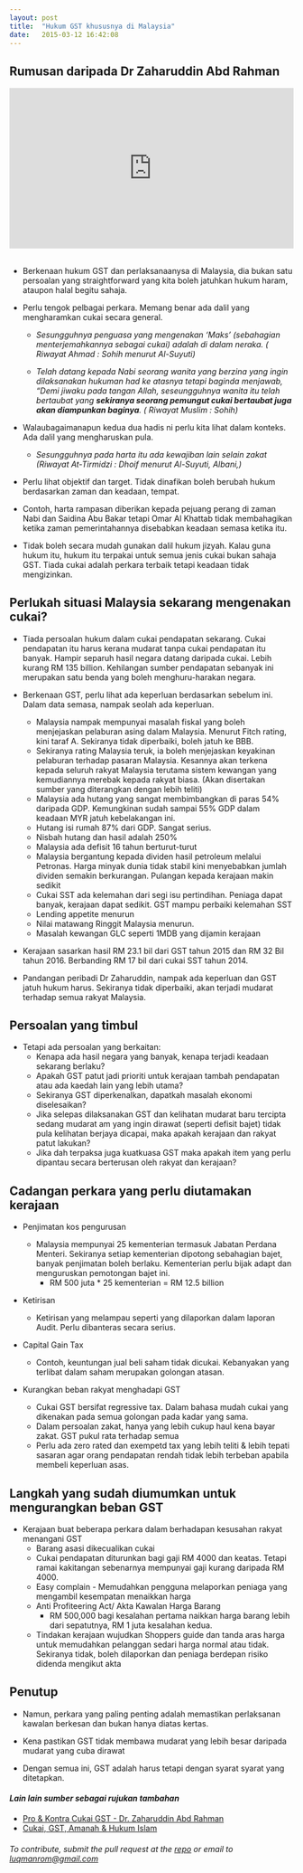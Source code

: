 ```yaml
---
layout: post
title:  "Hukum GST khususnya di Malaysia"
date:   2015-03-12 16:42:08
---
```


Rumusan daripada Dr Zaharuddin Abd Rahman
-----------------------
<style>

.embed-container { position: relative; padding-bottom: 56.25%; height: 0; overflow: hidden; max-width: 100%; } .embed-container iframe, .embed-container object, .embed-container embed { position: absolute; top: 0; left: 0; width: 100%; height: 100%; }

</style>


<div class='embed-container'><iframe src='http://www.youtube.com/embed/89i7siVA1so' frameborder='0' allowfullscreen></iframe></div>

<br>

* Berkenaan hukum GST dan perlaksanaanysa di Malaysia, dia bukan satu persoalan yang straightforward yang kita boleh jatuhkan hukum haram, ataupon halal begitu sahaja. 

* Perlu tengok pelbagai perkara. Memang benar ada dalil yang mengharamkan cukai secara general.  

	* _Sesungguhnya penguasa yang mengenakan ‘Maks’ (sebahagian menterjemahkannya sebagai cukai) adalah di dalam neraka. ( Riwayat Ahmad : Sohih menurut Al-Suyuti)_

	* _Telah datang kepada Nabi seorang wanita yang berzina yang ingin dilaksanakan hukuman had ke atasnya tetapi baginda menjawab, “Demi jiwaku pada tangan Allah, seseungguhnya wanita itu telah bertaubat yang **sekiranya seorang pemungut cukai bertaubat juga akan diampunkan baginya**. ( Riwayat Muslim : Sohih)_



* Walaubagaimanapun kedua dua hadis ni perlu kita lihat dalam konteks. Ada dalil yang mengharuskan pula.

	* _Sesungguhnya pada harta itu ada kewajiban lain selain zakat (Riwayat At-Tirmidzi : Dhoif menurut Al-Suyuti, Albani,)_

* Perlu lihat objektif dan target. Tidak dinafikan boleh berubah hukum berdasarkan zaman dan keadaan, tempat. 

* Contoh, harta rampasan diberikan kepada pejuang perang di zaman Nabi dan Saidina Abu Bakar tetapi Omar Al Khattab tidak membahagikan ketika zaman pemerintahannya disebabkan keadaan semasa ketika itu. 

* Tidak boleh secara mudah gunakan dalil hukum jizyah. Kalau guna hukum itu, hukum itu terpakai untuk semua jenis cukai bukan sahaja GST. Tiada cukai adalah perkara terbaik tetapi keadaan tidak mengizinkan.

Perlukah situasi Malaysia sekarang mengenakan cukai? 
----------------------------------------------------

* Tiada persoalan hukum dalam cukai pendapatan sekarang. Cukai pendapatan itu harus kerana mudarat tanpa cukai pendapatan itu banyak. Hampir separuh hasil negara datang daripada cukai. Lebih kurang RM 135 billion. Kehilangan sumber pendapatan sebanyak ini merupakan satu benda yang boleh menghuru-harakan negara. 

* Berkenaan GST, perlu lihat ada keperluan berdasarkan sebelum ini. Dalam data semasa, nampak seolah ada keperluan. 
	* Malaysia nampak mempunyai masalah fiskal yang boleh menjejaskan pelaburan asing dalam Malaysia. Menurut Fitch rating, kini taraf A. Sekiranya tidak diperbaiki, boleh jatuh ke BBB. 
    * Sekiranya rating Malaysia teruk, ia boleh menjejaskan keyakinan pelaburan terhadap pasaran Malaysia. Kesannya akan terkena kepada seluruh rakyat Malaysia terutama sistem kewangan yang kemudiannya merebak kepada rakyat biasa. (Akan disertakan sumber yang diterangkan dengan lebih teliti)
    * Malaysia ada hutang yang sangat membimbangkan di paras 54% daripada GDP. Kemungkinan sudah sampai 55% GDP dalam keadaan MYR jatuh kebelakangan ini. 
    * Hutang isi rumah  87% dari GDP. Sangat serius. 
    * Nisbah hutang dan hasil adalah 250%
    * Malaysia ada defisit 16 tahun berturut-turut
    * Malaysia bergantung kepada dividen hasil petroleum melalui Petronas. Harga minyak dunia tidak stabil kini menyebabkan jumlah dividen semakin berkurangan. Pulangan kepada kerajaan makin sedikit
    * Cukai SST ada kelemahan dari segi isu pertindihan. Peniaga dapat banyak, kerajaan dapat sedikit. GST mampu perbaiki kelemahan SST
    * Lending appetite menurun
    * Nilai matawang Ringgit Malaysia menurun.
    * Masalah kewangan GLC seperti 1MDB yang dijamin kerajaan
    
* Kerajaan sasarkan hasil RM 23.1 bil dari GST tahun 2015 dan RM 32 Bil tahun 2016. Berbanding RM 17 bil dari cukai SST tahun 2014.

* Pandangan peribadi Dr Zaharuddin, nampak ada keperluan dan GST jatuh hukum harus. Sekiranya tidak diperbaiki, akan terjadi mudarat terhadap semua rakyat Malaysia. 
    
Persoalan yang timbul
---------------------

* Tetapi ada persoalan yang berkaitan: 
	* Kenapa ada hasil negara yang banyak, kenapa terjadi keadaan sekarang berlaku?  
    * Apakah GST patut jadi prioriti untuk kerajaan tambah pendapatan atau ada kaedah lain yang lebih utama?
	* Sekiranya GST diperkenalkan, dapatkah masalah ekonomi diselesaikan?   
    * Jika selepas dilaksanakan GST dan kelihatan mudarat baru tercipta sedang mudarat am yang ingin dirawat (seperti defisit bajet) tidak pula kelihatan berjaya dicapai, maka apakah kerajaan dan rakyat patut lakukan?
    * Jika dah terpaksa juga kuatkuasa GST maka apakah item yang perlu dipantau secara berterusan oleh rakyat dan kerajaan?
    

Cadangan perkara yang perlu diutamakan kerajaan
-----------------------------------------------

* Penjimatan kos pengurusan
    * Malaysia mempunyai 25 kementerian termasuk Jabatan Perdana Menteri. Sekiranya setiap kementerian dipotong sebahagian bajet, banyak penjimatan boleh berlaku. Kementerian perlu bijak adapt dan menguruskan pemotongan bajet ini.
        * RM 500 juta * 25 kementerian = RM 12.5 billion
* Ketirisan
    * Ketirisan yang melampau seperti yang dilaporkan dalam laporan Audit. Perlu dibanteras secara serius.
* Capital Gain Tax
    * Contoh, keuntungan jual beli saham tidak dicukai. Kebanyakan yang terlibat dalam saham merupakan golongan atasan. 

* Kurangkan beban rakyat menghadapi GST
    * Cukai GST bersifat regressive tax. Dalam bahasa mudah cukai yang dikenakan pada semua golongan pada kadar yang sama. 
    * Dalam persoalan zakat, hanya yang lebih cukup haul kena bayar zakat. GST pukul rata terhadap semua
    * Perlu ada zero rated dan exempetd tax yang lebih teliti & lebih tepati sasaran agar orang pendapatan rendah tidak lebih terbeban apabila membeli keperluan asas.  

Langkah yang sudah diumumkan untuk mengurangkan beban GST
---------------------------------------------------------

* Kerajaan buat beberapa perkara dalam berhadapan kesusahan rakyat menangani GST
	* Barang asasi dikecualikan cukai
    * Cukai pendapatan diturunkan bagi gaji RM 4000 dan keatas. Tetapi ramai kakitangan sebenarnya mempunyai gaji kurang daripada RM 4000. 
    * Easy complain - Memudahkan pengguna melaporkan peniaga yang mengambil kesempatan menaikkan harga
    * Anti Profiteering Act/ Akta Kawalan Harga Barang  
        * RM 500,000 bagi kesalahan pertama naikkan harga barang lebih dari sepatutnya, RM 1 juta kesalahan kedua.
    *  Tindakan kerajaan wujudkan Shoppers guide dan tanda aras harga untuk memudahkan pelanggan sedari harga normal atau tidak. Sekiranya tidak, boleh dilaporkan dan peniaga berdepan risiko didenda mengikut akta
 

Penutup
-------

* Namun, perkara yang paling penting adalah memastikan perlaksanan kawalan berkesan dan bukan hanya diatas kertas.

* Kena pastikan GST tidak membawa mudarat yang lebih besar daripada mudarat yang cuba dirawat

* Dengan semua ini, GST adalah harus tetapi dengan syarat syarat yang ditetapkan. 


#### _Lain lain sumber sebagai rujukan tambahan_


* [Pro & Kontra Cukai GST - Dr. Zaharuddin Abd Rahman](https://www.youtube.com/watch?v=EZ0q623dHac)
* [Cukai, GST, Amanah & Hukum Islam ](http://zaharuddin.net/senarai-lengkap-artikel/3/1030-cukai-gst-hukum-a-amanah.html)



###### To contribute, submit the  pull request at the [repo](https://github.com/luqmanrom/luqmanrom.github.io) or email to luqmanrom@gmail.com


